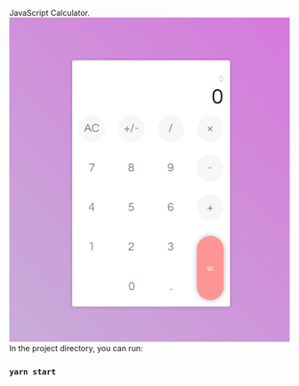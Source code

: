 JavaScript Calculator.
![Alt text](calculator.png?raw=true "Calculator")
In the project directory, you can run:

### `yarn start`
